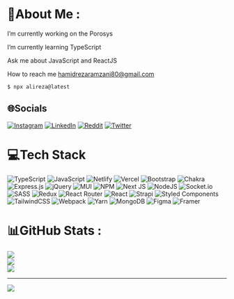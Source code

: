 # 💫About Me :


 I’m currently working on the Porosys

 I’m currently learning TypeScript

 Ask me about JavaScript and ReactJS

 How to reach me hamidrezaramzani80@gmail.com

```sh
$ npx alireza@latest
```

## 🌐Socials
[![Instagram](https://img.shields.io/badge/Instagram-%23E4405F.svg?logo=Instagram&logoColor=white)](https://instagram.com/hamidrezaramzani) [![LinkedIn](https://img.shields.io/badge/LinkedIn-%230077B5.svg?logo=linkedin&logoColor=white)](https://linkedin.com/in/hamidrezaramzani) [![Reddit](https://img.shields.io/badge/Reddit-%23FF4500.svg?logo=Reddit&logoColor=white)](https://reddit.com/user/hamidrezaramzani) [![Twitter](https://img.shields.io/badge/Twitter-%231DA1F2.svg?logo=Twitter&logoColor=white)](https://twitter.com/iamhamidreza_) 

# 💻Tech Stack
![TypeScript](https://img.shields.io/badge/typescript-%23007ACC.svg?style=for-the-badge&logo=typescript&logoColor=white) ![JavaScript](https://img.shields.io/badge/javascript-%23323330.svg?style=for-the-badge&logo=javascript&logoColor=%23F7DF1E) ![Netlify](https://img.shields.io/badge/netlify-%23000000.svg?style=for-the-badge&logo=netlify&logoColor=#00C7B7) ![Vercel](https://img.shields.io/badge/vercel-%23000000.svg?style=for-the-badge&logo=vercel&logoColor=white) ![Bootstrap](https://img.shields.io/badge/bootstrap-%23563D7C.svg?style=for-the-badge&logo=bootstrap&logoColor=white) ![Chakra](https://img.shields.io/badge/chakra-%234ED1C5.svg?style=for-the-badge&logo=chakraui&logoColor=white) ![Express.js](https://img.shields.io/badge/express.js-%23404d59.svg?style=for-the-badge&logo=express&logoColor=%2361DAFB) ![jQuery](https://img.shields.io/badge/jquery-%230769AD.svg?style=for-the-badge&logo=jquery&logoColor=white) ![MUI](https://img.shields.io/badge/MUI-%230081CB.svg?style=for-the-badge&logo=material-ui&logoColor=white) ![NPM](https://img.shields.io/badge/NPM-%23000000.svg?style=for-the-badge&logo=npm&logoColor=white) ![Next JS](https://img.shields.io/badge/Next-black?style=for-the-badge&logo=next.js&logoColor=white) ![NodeJS](https://img.shields.io/badge/node.js-6DA55F?style=for-the-badge&logo=node.js&logoColor=white) ![Socket.io](https://img.shields.io/badge/Socket.io-black?style=for-the-badge&logo=socket.io&badgeColor=010101) ![SASS](https://img.shields.io/badge/SASS-hotpink.svg?style=for-the-badge&logo=SASS&logoColor=white) ![Redux](https://img.shields.io/badge/redux-%23593d88.svg?style=for-the-badge&logo=redux&logoColor=white) ![React Router](https://img.shields.io/badge/React_Router-CA4245?style=for-the-badge&logo=react-router&logoColor=white) ![React](https://img.shields.io/badge/react-%2320232a.svg?style=for-the-badge&logo=react&logoColor=%2361DAFB) ![Strapi](https://img.shields.io/badge/strapi-%232E7EEA.svg?style=for-the-badge&logo=strapi&logoColor=white) ![Styled Components](https://img.shields.io/badge/styled--components-DB7093?style=for-the-badge&logo=styled-components&logoColor=white) ![TailwindCSS](https://img.shields.io/badge/tailwindcss-%2338B2AC.svg?style=for-the-badge&logo=tailwind-css&logoColor=white) ![Webpack](https://img.shields.io/badge/webpack-%238DD6F9.svg?style=for-the-badge&logo=webpack&logoColor=black) ![Yarn](https://img.shields.io/badge/yarn-%232C8EBB.svg?style=for-the-badge&logo=yarn&logoColor=white) ![MongoDB](https://img.shields.io/badge/MongoDB-%234ea94b.svg?style=for-the-badge&logo=mongodb&logoColor=white) 	![Figma](https://img.shields.io/badge/figma-%23F24E1E.svg?style=for-the-badge&logo=figma&logoColor=white) ![Framer](https://img.shields.io/badge/Framer-black?style=for-the-badge&logo=framer&logoColor=blue)
# 📊GitHub Stats :
![](https://github-readme-stats.vercel.app/api?username=hamidrezaramzani&theme=radical&hide_border=true&include_all_commits=true&count_private=false)<br/>
![](https://github-readme-streak-stats.herokuapp.com/?user=hamidrezaramzani&theme=radical&hide_border=true)<br/>
![](https://github-readme-stats.vercel.app/api/top-langs/?username=hamidrezaramzani&theme=radical&hide_border=true&include_all_commits=true&count_private=false&layout=compact)

---
[![](https://visitcount.itsvg.in/api?id=hamidrezaramzani&icon=0&color=0)](https://visitcount.itsvg.in)
